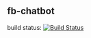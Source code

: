 ## fb-chatbot

build status: [![Build Status](https://travis-ci.org/markuslamm/fb-chatbot.png?branch=master)](https://travis-ci.org/markuslamm/fb-chatbot)
